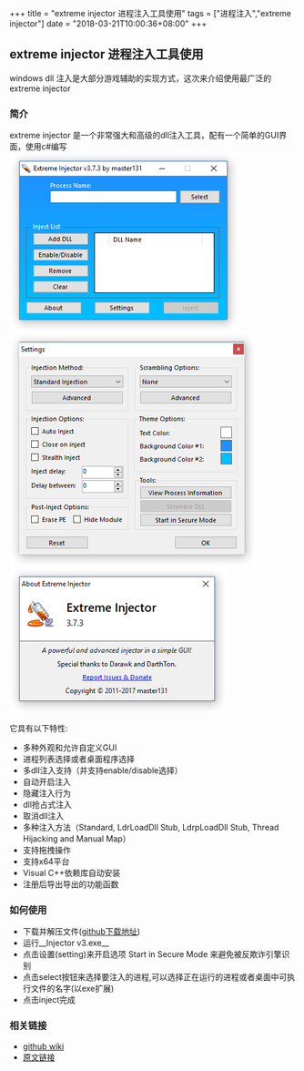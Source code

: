+++
title = "extreme injector 进程注入工具使用"
tags = ["进程注入","extreme injector"]
date = "2018-03-21T10:00:36+08:00"
+++

## extreme injector 进程注入工具使用

windows dll 注入是大部分游戏辅助的实现方式，这次来介绍使用最广泛的extreme injector

### 简介 

extreme injector 是一个非常强大和高级的dll注入工具，配有一个简单的GUI界面，使用c#编写
![](/images/extreme_injector/01.png)
![](/images/extreme_injector/02.png)
![](/images/extreme_injector/03.png)

它具有以下特性:

- 多种外观和允许自定义GUI
- 进程列表选择或者桌面程序选择
- 多dll注入支持（并支持enable/disable选择）
- 自动开启注入
- 隐藏注入行为
- dll抢占式注入
- 取消dll注入
- 多种注入方法（Standard, LdrLoadDll Stub, LdrpLoadDll Stub, Thread Hijacking and Manual Map）
- 支持拖拽操作
- 支持x64平台
- Visual C++依赖库自动安装
- 注册后导出导出的功能函数

### 如何使用

- 下载并解压文件([github下载地址](https://github.com/master131/ExtremeInjector))
- 运行__Injector v3.exe__
- 点击设置(setting)来开启选项 Start in Secure Mode 来避免被反欺诈引擎识别
- 点击select按钮来选择要注入的进程,可以选择正在运行的进程或者桌面中可执行文件的名字(以exe扩展)
- 点击inject完成

### 相关链接

- [github wiki](https://github.com/master131/ExtremeInjector/wiki)
- [原文链接](https://www.unknowncheats.me/forum/general-programming-and-reversing/213038-extreme-injector-v3-7-a.html)




